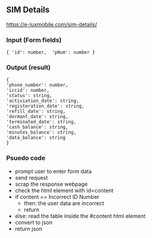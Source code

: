 ## SIM Details
https://e-luxmobile.com/sim-details/


### Input (Form fields)
`
{
    'id': number, 
    'pNum': number
}
`

### Output (result)
`
{ `<br />`
    'phone_number': number, `<br />`
    'iccid': number, `<br />`
    'status': string, `<br />`
    'activiation_date': string, `<br />`
    'registeration_date': string, `<br />`
    'refill_date': string, `<br />`
    'dormant_date': string, `<br />`
    'terminated_date': string, `<br />`
    'cash_balance': string, `<br />`
    'minutes_balance': string, `<br />`
    'data_balance': string `<br />`
}
`


### Psuedo code
- prompt user to enter form data
- send request
- scrap the response webpage
- check the html element with id=content
- if content ==  Incorrect ID Number 
  - then: the user data are incorrect
  - return
- else: read the table inside the #content html element
- convert to json
- return json